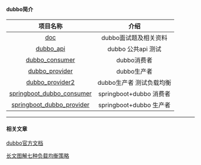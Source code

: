 #### dubbo简介


|                           项目名称                           |           介绍           |
| :----------------------------------------------------------: | :----------------------: |
|    [doc](https://github.com/xmxe/dubbo/tree/master/doc)    |  dubbo面试题及相关资料   |
| [dubbo_api](https://github.com/xmxe/dubbo/tree/master/dubbo_api) |    dubbo 公共api 测试    |
| [dubbo_consumer](https://github.com/xmxe/dubbo/tree/master/dubbo_consumer) |       dubbo消费者        |
| [dubbo_provider](https://github.com/xmxe/dubbo/tree/master/dubbo_provider) |       dubbo生产者        |
| [dubbo_provider2](https://github.com/xmxe/dubbo/tree/master/dubbo_provider2) | dubbo生产者 测试负载均衡 |
| [springboot_dubbo_consumer](https://github.com/xmxe/dubbo/tree/master/springboot_dubbo_consumer) | springboot+dubbo 消费者  |
| [springboot_dubbo_provider](https://github.com/xmxe/dubbo/tree/master/springboot_dubbo_provider) | springboot+dubbo 生产者  |

---
#### 相关文章

[dubbo官方文档](http://dubbo.apache.org/zh-cn/docs/user/quick-start.html)

[长文图解七种负载均衡策略](https://mp.weixin.qq.com/s/jveqCUAiqKdKRoea9wESbw)